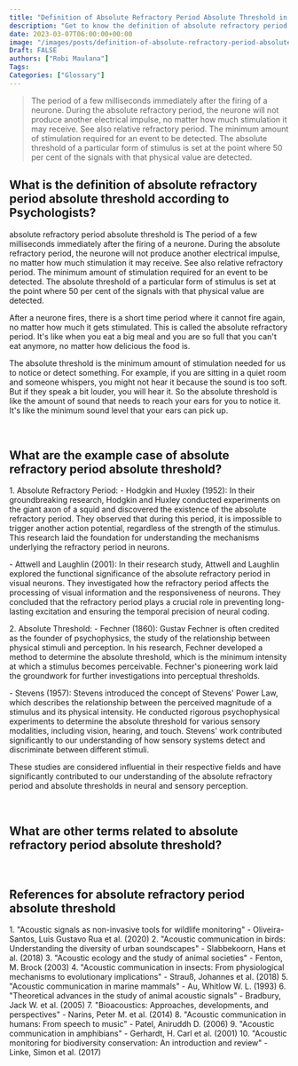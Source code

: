 ```yaml
---
title: "Definition of Absolute Refractory Period Absolute Threshold in Psychology"
description: "Get to know the definition of absolute refractory period absolute threshold according to psychologists."
date: 2023-03-07T06:00:00+00:00
image: "/images/posts/definition-of-absolute-refractory-period-absolute-threshold-in-psychology.jpg"
Draft: FALSE
authors: ["Robi Maulana"]
Tags: 
Categories: ["Glossary"]
---
```






> The period of a few milliseconds immediately after the firing of a neurone. During the absolute refractory period, the neurone will not produce another electrical impulse, no matter how much stimulation it may receive. See also relative refractory period. The minimum amount of stimulation required for an event to be detected. The absolute threshold of a particular form of stimulus is set at the point where 50 per cent of the signals with that physical value are detected.

## What is the definition of absolute refractory period absolute threshold according to Psychologists?

absolute refractory period absolute threshold is The period of a few milliseconds immediately after the firing of a neurone. During the absolute refractory period, the neurone will not produce another electrical impulse, no matter how much stimulation it may receive. See also relative refractory period. The minimum amount of stimulation required for an event to be detected. The absolute threshold of a particular form of stimulus is set at the point where 50 per cent of the signals with that physical value are detected.

After a neurone fires, there is a short time period where it cannot fire again, no matter how much it gets stimulated. This is called the absolute refractory period. It's like when you eat a big meal and you are so full that you can't eat anymore, no matter how delicious the food is.

The absolute threshold is the minimum amount of stimulation needed for us to notice or detect something. For example, if you are sitting in a quiet room and someone whispers, you might not hear it because the sound is too soft. But if they speak a bit louder, you will hear it. So the absolute threshold is like the amount of sound that needs to reach your ears for you to notice it. It's like the minimum sound level that your ears can pick up.

 

## What are the example case of absolute refractory period absolute threshold?

1\. Absolute Refractory Period: - Hodgkin and Huxley (1952): In their groundbreaking research, Hodgkin and Huxley conducted experiments on the giant axon of a squid and discovered the existence of the absolute refractory period. They observed that during this period, it is impossible to trigger another action potential, regardless of the strength of the stimulus. This research laid the foundation for understanding the mechanisms underlying the refractory period in neurons.

\- Attwell and Laughlin (2001): In their research study, Attwell and Laughlin explored the functional significance of the absolute refractory period in visual neurons. They investigated how the refractory period affects the processing of visual information and the responsiveness of neurons. They concluded that the refractory period plays a crucial role in preventing long-lasting excitation and ensuring the temporal precision of neural coding.

2\. Absolute Threshold: - Fechner (1860): Gustav Fechner is often credited as the founder of psychophysics, the study of the relationship between physical stimuli and perception. In his research, Fechner developed a method to determine the absolute threshold, which is the minimum intensity at which a stimulus becomes perceivable. Fechner's pioneering work laid the groundwork for further investigations into perceptual thresholds.

\- Stevens (1957): Stevens introduced the concept of Stevens' Power Law, which describes the relationship between the perceived magnitude of a stimulus and its physical intensity. He conducted rigorous psychophysical experiments to determine the absolute threshold for various sensory modalities, including vision, hearing, and touch. Stevens' work contributed significantly to our understanding of how sensory systems detect and discriminate between different stimuli.

These studies are considered influential in their respective fields and have significantly contributed to our understanding of the absolute refractory period and absolute thresholds in neural and sensory perception.

 

## What are other terms related to absolute refractory period absolute threshold?

 

## References for absolute refractory period absolute threshold

1\. "Acoustic signals as non-invasive tools for wildlife monitoring" - Oliveira-Santos, Luis Gustavo Rua et al. (2020) 2. "Acoustic communication in birds: Understanding the diversity of urban soundscapes" - Slabbekoorn, Hans et al. (2018) 3. "Acoustic ecology and the study of animal societies" - Fenton, M. Brock (2003) 4. "Acoustic communication in insects: From physiological mechanisms to evolutionary implications" - Strauß, Johannes et al. (2018) 5. "Acoustic communication in marine mammals" - Au, Whitlow W. L. (1993) 6. "Theoretical advances in the study of animal acoustic signals" - Bradbury, Jack W. et al. (2005) 7. "Bioacoustics: Approaches, developments, and perspectives" - Narins, Peter M. et al. (2014) 8. "Acoustic communication in humans: From speech to music" - Patel, Aniruddh D. (2006) 9. "Acoustic communication in amphibians" - Gerhardt, H. Carl et al. (2001) 10. "Acoustic monitoring for biodiversity conservation: An introduction and review" - Linke, Simon et al. (2017)
